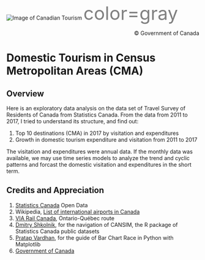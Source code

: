 ![Image of Canadian Tourism](https://github.com/vcai01/domestic_tourism_CMA/blob/master/banner-eng_gov_CAN.jpg)
<font color=gray size=10>color=gray</font><p align="right">© Government of Canada</p>

# Domestic Tourism in Census Metropolitan Areas (CMA)

## Overview

Here is an exploratory data analysis on the data set of Travel Survey of Residents of Canada from Statistics Canada. From the data from 2011 to 2017, I tried to understand its structure, and find out:
    
1. Top 10 destinations (CMA) in 2017 by visitation and expenditures
2. Growth in domestic tourism expenditure and visitation from 2011 to 2017

The visitation and expenditures were annual data. If the monthly data was available, we may use time series models to analyze the trend and cyclic patterns and forcast the domestic visitation and expenditures in the short term.

## Credits and Appreciation

1. <a href="https://www150.statcan.gc.ca/n1//en/type/data?MM=1">Statistics Canada</a> Open Data
2. Wikipedia, <a href="https://en.wikipedia.org/wiki/List_of_international_airports_in_Canada">List of international airports in Canada</a>
3. <a href="https://www.viarail.ca/en/explore-our-destinations/trains/ontario-and-quebec">VIA Rail Canada</a>, Ontario-Québec route
4. <a href="https://www.dshkol.com/">Dmitry Shkolnik</a>, for the navigation of CANSIM, the R package of Statistics Canada public datasets
5. <a href="https://towardsdatascience.com/bar-chart-race-in-python-with-matplotlib-8e687a5c8a41">Pratap Vardhan</a>, for the guide of Bar Chart Race in Python with Matplotlib
6. <a href="https://www.ic.gc.ca/eic/site/134.nsf/eng/h_00002.html">Government of Canada</a>
